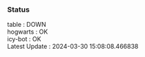 ### Status


table : DOWN  
hogwarts : OK  
icy-bot : OK  
Latest Update : 2024-03-30 15:08:08.466838
